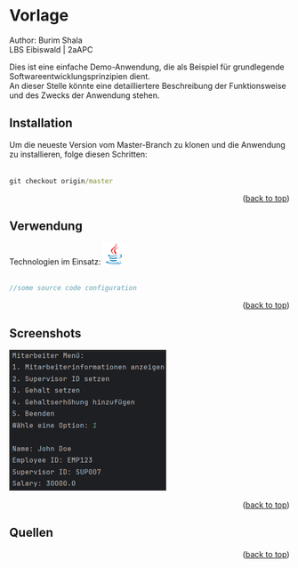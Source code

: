 <a name="readme-top"></a>
# Vorlage
Author: Burim Shala <br>
LBS Eibiswald | 2aAPC

Dies ist eine einfache Demo-Anwendung, die als Beispiel für grundlegende Softwareentwicklungsprinzipien dient.<br>
An dieser Stelle könnte eine detailliertere Beschreibung der Funktionsweise und des Zwecks der Anwendung stehen.

## Installation
Um die neueste Version vom Master-Branch zu klonen und die Anwendung zu installieren, folge diesen Schritten:
```cmd

git checkout origin/master

```
<p align="right">(<a href="#readme-top">back to top</a>)</p>

## Verwendung
Technologien im Einsatz:
<a href="https://www.java.com" target="_blank" rel="noreferrer"> <img src="https://raw.githubusercontent.com/devicons/devicon/master/icons/java/java-original.svg" alt="java" width="40" height="40"/>


```php

//some source code configuration


```
<p align="right">(<a href="#readme-top">back to top</a>)</p>

## Screenshots

[![Screen Shot][product-screenshot]](Screenshot.png)

<p align="right">(<a href="#readme-top">back to top</a>)</p>

## Quellen


<p align="right">(<a href="#readme-top">back to top</a>)</p>

<!-- MARKDOWN LINKS & IMAGES -->
<!-- https://www.markdownguide.org/basic-syntax/#reference-style-links -->
[java.com]: https://img.shields.io/badge/Java-ED8B00?style=for-the-badge&logo=openjdk&logoColor=white
[java-url]: https://www.java.com/de/
[product-screenshot]: Screenshot.png
